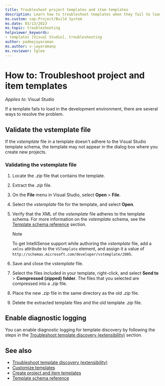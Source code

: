 ```yaml
---
title: Troubleshoot project templates and item templates
description: Learn how to troubleshoot templates when they fail to load in the development environment.
ms.custom: sap:Project/Build System
ms.date: 03/13/2023
ms.topic: troubleshooting
helpviewer_keywords:
- templates [Visual Studio], troubleshooting
author: padmajayaraman
ms.author: v-jayaramanp
ms.reviewer: tglee
---
```

# How to: Troubleshoot project and item templates

 _Applies to:_&nbsp;Visual Studio

If a template fails to load in the development environment, there are several ways to resolve the problem.

## Validate the vstemplate file

If the _vstemplate_ file in a template doesn't adhere to the Visual Studio template schema, the template may not appear in the dialog box where you create new projects.

### Validating the vstemplate file

1. Locate the _.zip_ file that contains the template.

1. Extract the _.zip_ file.

1. On the **File** menu in Visual Studio, select **Open** > **File**.

1. Select the _vstemplate_ file for the template, and select **Open**.

1. Verify that the XML of the _vstemplate_ file adheres to the template schema.
   For more information on the _vstemplate_ schema, see the [Template schema reference](/visualstudio/extensibility/visual-studio-template-schema-reference) section.

    > [!NOTE]
    > To get IntelliSense support while authoring the _vstemplate_ file, add a `xmlns` attribute to the `VSTemplate` element, and assign it a value of `http://schemas.microsoft.com/developer/vstemplate/2005`.

1. Save and close the _vstemplate_ file.

1. Select the files included in your template, right-click, and select **Send to** > **Compressed (zipped) folder**.
   The files that you selected are compressed into a _.zip_ file.

1. Place the new _.zip_ file in the same directory as the old _.zip_ file.

1. Delete the extracted template files and the old template _.zip_ file.

## Enable diagnostic logging

You can enable diagnostic logging for template discovery by following the steps in the [Troubleshoot template discovery (extensibility)](/visualstudio/extensibility/troubleshooting-template-discovery) section.

## See also

- [Troubleshoot template discovery (extensibility)](/visualstudio/extensibility/troubleshooting-template-discovery)
- [Customize templates](/visualstudio/ide/customizing-project-and-item-templates)
- [Create project and item templates](/visualstudio/ide/creating-project-and-item-templates)
- [Template schema reference](/visualstudio/extensibility/visual-studio-template-schema-reference)
